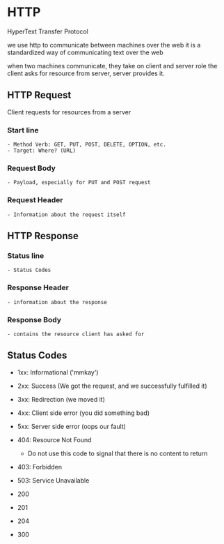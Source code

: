 # HTTP
HyperText Transfer Protocol

we use http to communicate between machines over the web
it is a standardized way of communicating text over the web

when two machines communicate, they take on client and server role
the client asks for resource from server, server provides it.

## HTTP Request
Client requests for resources from a server
### Start line
    - Method Verb: GET, PUT, POST, DELETE, OPTION, etc.
    - Target: Where? (URL)
### Request Body
    - Payload, especially for PUT and POST request
### Request Header
    - Information about the request itself

## HTTP Response
### Status line
    - Status Codes
### Response Header
    - information about the response
### Response Body
    - contains the resource client has asked for

## Status Codes
- 1xx: Informational ('mmkay')
- 2xx: Success (We got the request, and we successfully fulfilled it)
- 3xx: Redirection (we moved it)
- 4xx: Client side error (you did something bad)
- 5xx: Server side error (oops our fault)

- 404: Resource Not Found
    - Do not use this code to signal that there is no content to return
- 403: Forbidden
- 503: Service Unavailable
- 200
- 201
- 204
- 300